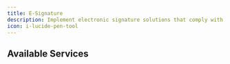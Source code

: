 ```yaml
---
title: E-Signature
description: Implement electronic signature solutions that comply with Iranian digital signature regulations.
icon: i-lucide-pen-tool
---
```


## Available Services

